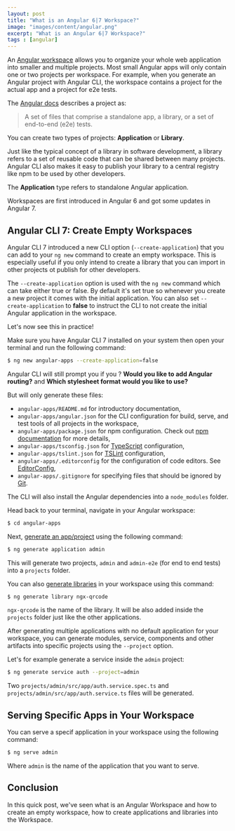 ```yaml
---
layout: post
title: "What is an Angular 6|7 Workspace?"
image: "images/content/angular.png"
excerpt: "What is an Angular 6|7 Workspace?" 
tags : [angular] 
---
```


An [Angular workspace](https://angular.io/guide/glossary#workspace) allows you to organize your whole web application into smaller and multiple projects. Most small Angular apps will only contain one or two projects per workspace. For example, when you generate an Angular project with Angular CLI, the workspace contains a project for the actual app and a project for e2e tests.    

The [Angular docs](https://angular.io/guide/file-structure) describes a project as:

> A set of files that comprise a standalone app, a library, or a set of end-to-end (e2e) tests.   

You can create two types of projects: **Application** or **Library**.

Just like the typical concept of a library in software development, a library refers to a set of reusable code that can be shared between many projects.  Angular CLI also makes it easy to publish your library to a central registry like npm to be used by other developers.

The **Application** type refers to standalone Angular application. 

Workspaces are first introduced in Angular 6 and got some updates in Angular 7.

## Angular CLI 7: Create Empty Workspaces

Angular CLI 7 introduced a new CLI option (`--create-application`) that you can add to your `ng new` command to create an empty workspace. This is especially useful if you only intend to create a library that you can import in other projects ot publish for other developers.

The `--create-application` option is used with the `ng new` command which can take either true or false. By default it's set true so whenever you create a new project it comes with the initial application. You can also set `--create-application` to **false** to instruct the CLI to not create the initial Angular application in the workspace. 

Let's now see this in practice!

Make sure you have Angular CLI 7 installed on your system then open your terminal and run the following command:

```bash
$ ng new angular-apps --create-application=false
```

Angular CLI will still prompt you if you ? **Would you like to add Angular routing?** and **Which stylesheet format would you like to use?** 

But will only generate these files:
 
- `angular-apps/README.md` for introductory documentation,
- `angular-apps/angular.json` for the CLI configuration for build, serve, and test tools of all projects in the workspace,
- `angular-apps/package.json` for npm configuration. Check out [npm documentation](https://docs.npmjs.com/files/package.json) for more details,
- `angular-apps/tsconfig.json` for [TypeScript](https://www.typescriptlang.org/) configuration,
- `angular-apps/tslint.json` for [TSLint](https://palantir.github.io/tslint/) configuration,
- `angular-apps/.editorconfig` for the configuration of code editors. See [EditorConfig](https://editorconfig.org/),
- `angular-apps/.gitignore` for specifying files that should be ignored by [Git](https://git-scm.com/). 

The CLI will also install the Angular dependencies into a `node_modules` folder.

Head back to your terminal, navigate in your Angular workspace:

```bash
$ cd angular-apps
```

Next, [generate an app/project](https://angular.io/cli/generate#application) using the following command:

```bash
$ ng generate application admin
```

This will generate two projects, `admin` and `admin-e2e` (for end to end tests) into a `projects` folder.

You can also [generate libraries](https://angular.io/guide/creating-libraries) in your workspace using this command:

```bash
$ ng generate library ngx-qrcode
```

`ngx-qrcode` is the name of the library. It will be also added inside the `projects` folder just like the other applications.

After generating multiple applications with no default application for your workspace, you can generate modules, service, components and other artifacts into specific projects using the `--project` option.

Let's for example generate a service inside the `admin` project:

```bash
$ ng generate service auth --project=admin
```

Two `projects/admin/src/app/auth.service.spec.ts` and `projects/admin/src/app/auth.service.ts` files will be generated.

## Serving Specific Apps in Your Workspace

You can serve a specif application in your workspace using the following command:

```bash
$ ng serve admin
```

Where `admin` is the name of the application that you want to serve.


##  Conclusion

In this quick post, we've seen what is an Angular Workspace and how to create an empty workspace, how to create applications and libraries into the Workspace.
